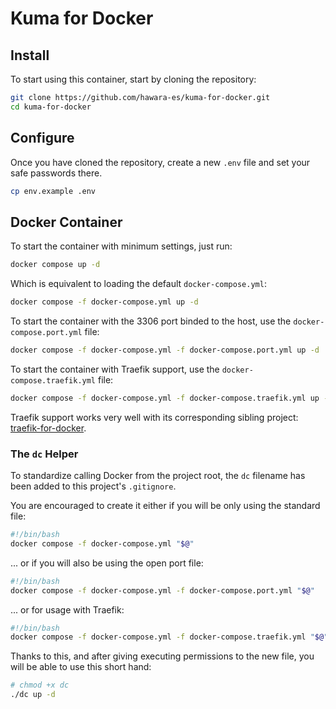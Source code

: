# Kuma for Docker

## Install

To start using this container, start by cloning the repository:

```bash
git clone https://github.com/hawara-es/kuma-for-docker.git
cd kuma-for-docker
```

## Configure

Once you have cloned the repository, create a new `.env` file and set your safe passwords there.

```bash
cp env.example .env
```

## Docker Container

To start the container with minimum settings, just run:

```bash
docker compose up -d
```

Which is equivalent to loading the default `docker-compose.yml`:

```bash
docker compose -f docker-compose.yml up -d
```

To start the container with the 3306 port binded to the host, use the `docker-compose.port.yml` file:

```bash
docker compose -f docker-compose.yml -f docker-compose.port.yml up -d
```

To start the container with Traefik support, use the `docker-compose.traefik.yml` file:

```bash
docker compose -f docker-compose.yml -f docker-compose.traefik.yml up -d
```

Traefik support works very well with its corresponding sibling project: [traefik-for-docker](https://github.com/estudio-hawara/traefik-for-docker).

### The `dc` Helper

To standardize calling Docker from the project root, the `dc` filename has been added to this project's `.gitignore`.

You are encouraged to create it either if you will be only using the standard file:

```bash
#!/bin/bash
docker compose -f docker-compose.yml "$@"
```

... or if you will also be using the open port file:

```bash
#!/bin/bash
docker compose -f docker-compose.yml -f docker-compose.port.yml "$@"
```

... or for usage with Traefik:

```bash
#!/bin/bash
docker compose -f docker-compose.yml -f docker-compose.traefik.yml "$@"
```

Thanks to this, and after giving executing permissions to the new file, you will be able to use this short hand:

```bash
# chmod +x dc
./dc up -d
```
